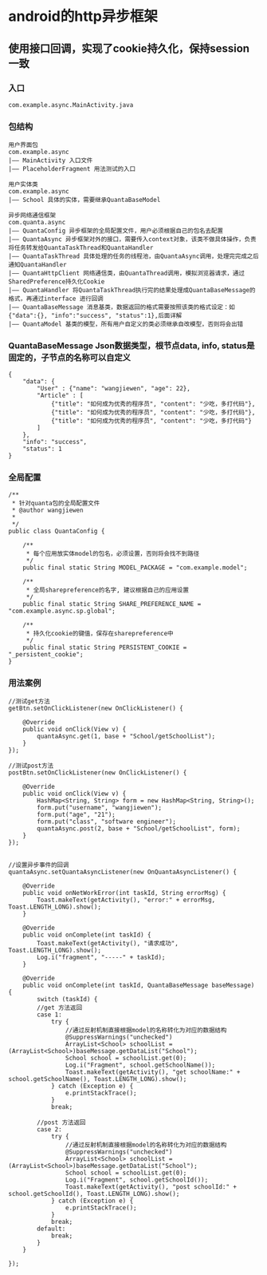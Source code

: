 android的http异步框架
=====

使用接口回调，实现了cookie持久化，保持session一致
-----
### 入口
    com.example.async.MainActivity.java
    
### 包结构
	用户界面包
	com.example.async
	|—— MainActivity 入口文件
	|—— PlaceholderFragment 用法测试的入口
	
	用户实体类
	com.example.async
	|—— School 具体的实体，需要继承QuantaBaseModel 
	
	异步网络通信框架
	com.quanta.async 
	|—— QuantaConfig 异步框架的全局配置文件，用户必须根据自己的包名去配置
	|—— QuantaAsync 异步框架对外的接口，需要传入context对象，该类不做具体操作，负责将任务转发给QuantaTaskThread和QuantaHandler
	|—— QuantaTaskThread 具体处理的任务的线程池，由QuantaAsync调用，处理完完成之后通知QuantaHandler
	|—— QuantaHttpClient 网络通信类，由QuantaThread调用，模拟浏览器请求，通过SharedPreference持久化Cookie
	|—— QuantaHandler 将QuantaTaskThread执行完的结果处理成QuantaBaseMessage的格式，再通过interface 进行回调
	|—— QuantaBaseMessage 消息基类，数据返回的格式需要按照该类的格式设定：如{"data":{}, "info":"success", "status":1},后面详解
	|—— QuantaModel 基类的模型，所有用户自定义的类必须继承自改模型，否则将会出错

### QuantaBaseMessage Json数据类型，根节点data, info, status是固定的，子节点的名称可以自定义
	{
		"data": {
			"User" : {"name": "wangjiewen", "age": 22},
			"Article" : [
				{"title": "如何成为优秀的程序员", "content": "少吃，多打代码"},
				{"title": "如何成为优秀的程序员", "content": "少吃，多打代码"},
				{"title": "如何成为优秀的程序员", "content": "少吃，多打代码"}
			]
		}, 
		"info": "success", 
		"status": 1
	}

### 全局配置
	/**
	 * 针对quanta包的全局配置文件
	 * @author wangjiewen
	 *
	 */
	public class QuantaConfig {
	
		/**
		 * 每个应用放实体model的包名，必须设置，否则将会找不到路径
		 */
		public final static String MODEL_PACKAGE = "com.example.model";
		
		/**
		 * 全局sharepreference的名字, 建议根据自己的应用设置
		 */
		public final static String SHARE_PREFERENCE_NAME = "com.example.async.sp.global";
		
		/**
		 * 持久化cookie的键值，保存在sharepreference中
		 */
		public final static String PERSISTENT_COOKIE = "_persistent_cookie";
	}

### 用法案例
	//测试get方法
	getBtn.setOnClickListener(new OnClickListener() {
		
		@Override
		public void onClick(View v) {
			quantaAsync.get(1, base + "School/getSchoolList");
		}
	});
	
	//测试post方法
	postBtn.setOnClickListener(new OnClickListener() {
		
		@Override
		public void onClick(View v) {
			HashMap<String, String> form = new HashMap<String, String>();
			form.put("username", "wangjiewen");
			form.put("age", "21");
			form.put("class", "software engineer");
			quantaAsync.post(2, base + "School/getSchoolList", form);
		}
	});
	
	
	//设置异步事件的回调
	quantaAsync.setQuantaAsyncListener(new OnQuantaAsyncListener() {
		
		@Override
		public void onNetWorkError(int taskId, String errorMsg) {
			Toast.makeText(getActivity(), "error:" + errorMsg, Toast.LENGTH_LONG).show();
		}
		
		@Override
		public void onComplete(int taskId) {
			Toast.makeText(getActivity(), "请求成功", Toast.LENGTH_LONG).show();
			Log.i("fragment", "-----" + taskId);
		}
		
		@Override
		public void onComplete(int taskId, QuantaBaseMessage baseMessage) {
			switch (taskId) {
			//get 方法返回
			case 1:
				try {
					//通过反射机制直接根据model的名称转化为对应的数据结构
					@SuppressWarnings("unchecked")
					ArrayList<School> schoolList = (ArrayList<School>)baseMessage.getDataList("School");
					School school = schoolList.get(0);
					Log.i("Fragment", school.getSchoolName());
					Toast.makeText(getActivity(), "get schoolName:" + school.getSchoolName(), Toast.LENGTH_LONG).show();
				} catch (Exception e) {
					e.printStackTrace();
				}
				break;
			
			//post 方法返回
			case 2:
				try {
					//通过反射机制直接根据model的名称转化为对应的数据结构
					@SuppressWarnings("unchecked")
					ArrayList<School> schoolList = (ArrayList<School>)baseMessage.getDataList("School");
					School school = schoolList.get(0);
					Log.i("Fragment", school.getSchoolId());
					Toast.makeText(getActivity(), "post schoolId:" + school.getSchoolId(), Toast.LENGTH_LONG).show();
				} catch (Exception e) {
					e.printStackTrace();
				}
				break;
			default:
				break;
			}
		}
		
	});
